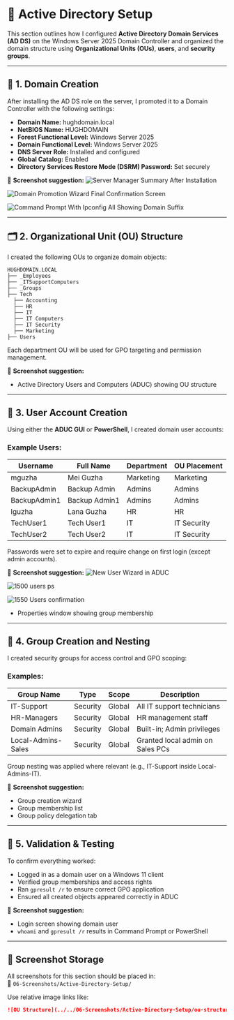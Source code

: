 # 🏢 Active Directory Setup

This section outlines how I configured **Active Directory Domain Services (AD DS)** on the Windows Server 2025 Domain Controller and organized the domain structure using **Organizational Units (OUs)**, **users**, and **security groups**.

---

## 🧱 1. Domain Creation

After installing the AD DS role on the server, I promoted it to a Domain Controller with the following settings:

- **Domain Name:** hughdomain.local  
- **NetBIOS Name:** HUGHDOMAIN  
- **Forest Functional Level:** Windows Server 2025  
- **Domain Functional Level:** Windows Server 2025  
- **DNS Server Role:** Installed and configured  
- **Global Catalog:** Enabled  
- **Directory Services Restore Mode (DSRM) Password:** Set securely  

📸 **Screenshot suggestion:**
![Server Manager Summary After Installation](https://github.com/user-attachments/assets/0a4ce9a7-3f9b-46be-b130-2a7a1a6a0546)

![Domain Promotion Wizard Final Confirmation Screen](https://github.com/user-attachments/assets/72f95f6f-0c87-4a91-baac-9e6bbaca6d1e)
  
![Command Prompt With Ipconfig All Showing Domain Suffix](https://github.com/user-attachments/assets/154b55df-b766-4eaa-84db-e29f4f29c926)


---

## 🗂️ 2. Organizational Unit (OU) Structure

I created the following OUs to organize domain objects:

```
HUGHDOMAIN.LOCAL 
├── _Employees 
├── _ITSupportComputers 
├── _Groups 
├── Tech 
  ├── Accounting 
  ├── HR 
  ├── IT 
  ├── IT Computers
  ├── IT Security 
  ├── Marketing 
├── Users
````
Each department OU will be used for GPO targeting and permission management.

📸 **Screenshot suggestion:**
- Active Directory Users and Computers (ADUC) showing OU structure

---

## 👤 3. User Account Creation

Using either the **ADUC GUI** or **PowerShell**, I created domain user accounts:

### Example Users:
| Username        | Full Name        | Department | OU Placement |
|-----------------|------------------|------------|--------------|
| mguzha          | Mei Guzha        | Marketing  | Marketing    |
| BackupAdmin     | Backup Admin     | Admins     | Admins       |
| BackupAdmin1    | Backup Admin1    | Admins     | Admins       |
| lguzha          | Lana Guzha       | HR         | HR           |
| TechUser1       | Tech User1       | IT         | IT Security  |
| TechUser2       | Tech User2       | IT         | IT Security  |

Passwords were set to expire and require change on first login (except admin accounts).

📸 **Screenshot suggestion:**
![New User Wizard in ADUC](https://github.com/user-attachments/assets/8add7233-8b78-4811-b53f-fb6cd40f17ea)
  
![1500 users ps](https://github.com/user-attachments/assets/3a0f8681-6487-41ff-8e8e-ffd41e472df7)

![1550 Users confirmation](https://github.com/user-attachments/assets/41918c4d-817b-49d0-b289-0a12981fd397)


- Properties window showing group membership

---

## 👥 4. Group Creation and Nesting

I created security groups for access control and GPO scoping:

### Examples:
| Group Name             | Type     | Scope     | Description                         |
|------------------------|----------|-----------|-------------------------------------|
| IT-Support             | Security | Global    | All IT support technicians          |
| HR-Managers            | Security | Global    | HR management staff                 |
| Domain Admins          | Security | Global    | Built-in; Admin privileges          |
| Local-Admins-Sales     | Security | Global    | Granted local admin on Sales PCs   |

Group nesting was applied where relevant (e.g., IT-Support inside Local-Admins-IT).

📸 **Screenshot suggestion:**
- Group creation wizard  
- Group membership list  
- Group policy delegation tab

---

## 🧪 5. Validation & Testing

To confirm everything worked:

- Logged in as a domain user on a Windows 11 client  
- Verified group memberships and access rights  
- Ran `gpresult /r` to ensure correct GPO application  
- Ensured all created objects appeared correctly in ADUC

📸 **Screenshot suggestion:**
- Login screen showing domain user  
- `whoami` and `gpresult /r` results in Command Prompt or PowerShell

---

## 📁 Screenshot Storage

All screenshots for this section should be placed in:  
📂 `06-Screenshots/Active-Directory-Setup/`

Use relative image links like:

```md
![OU Structure](../../06-Screenshots/Active-Directory-Setup/ou-structure.png)
